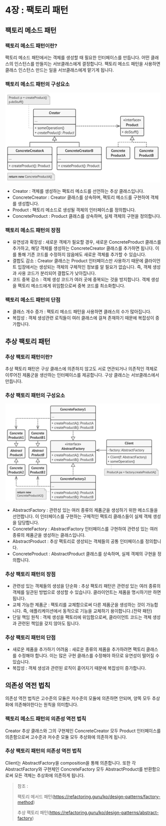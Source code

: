 # 4장 : 팩토리 패턴

## 팩토리 메소드 패턴

### 팩토리 메소드 패턴이란?

팩토리 메소드 패턴에서는 객체를 생성할 때 필요한 인터페이스를 만듭니다. 어떤 클래스의 인스턴스를 만들지는 서브클래스에게 결정합니다. 팩토리 메소드 패턴을 사용하면 클래스 인스턴스 만드는 일을 서브클래스에게 맡기게 됩니다.

### 팩토리 메소드 패턴의 구성요소

<img src="img/factoryMethodPattern.png" width="500">

* Creator : 객체를 생성하는 팩토리 메소드를 선언하는 추상 클래스입니다.
* ConcreteCreator : Creator 클래스를 상속하며, 팩토리 메소드를 구현하여 객체를 생성합니다.
* Product : 팩토리 메소드로 생성될 객체의 인터페이스를 정의합니다.
* ConcreteProduct : Product 클래스를 상속하며, 실제 객체의 구현을 정의합니다.

### 팩토리 메소드 패턴의 장점

* 유연성과 확장성 : 새로운 객체가 필요할 경우, 새로운 ConcreteProduct 클래스를 추가하고, 해당 객체를 생성하는 ConcreteCreator 클래스를 추가하면 됩니다. 이를 통해 기존 코드를 수정하지 않음에도 새로운 객체를 추가할 수 있습니다.
* 결합도 감소 : Creator 클래스는 Product 인터페이스만 사용하기 때문에 클라이언트 입장에서는 생성되는 객체의 구체적인 정보를 알 필요가 없습니다. 즉, 객체 생성과 사용 코드가 분리되어 결합도가 낮아집니다.
* 코드 중복 감소 : 객체 생성 코드가 여러 곳에 중복되는 것을 방지합니다. 객체 생성을 팩토리 메소드에게 위임함으로써 중복 코드를 최소화합니다.

### 팩토리 메소드 패턴의 단점

* 클래스 개수 증가 : 팩토리 메소드 패턴을 사용하면 클래스의 수가 많아집니다.
* 복잡성 : 객체 생성관련 로직들이 여러 클래스에 걸쳐 존재하기 때문에 복잡성이 증가합니다.

## 추상 팩토리 패턴

### 추상 팩토리 패턴이란?

추상 팩토리 패턴은 구상 클래스에 의존하지 않고도 서로 연관되거나 의존적인 객체로 이루어진 제품군을 생산하는 인터페이스를 제공합니다. 구상 클래스는 서브클래스에서 만듭니다.

### 추상 팩토리 패턴의 구성요소

<img src="img/abstractFactoryPattern.png" width="500">

* AbstractFactory : 관련성 있는 여러 종류의 제품군을 생성하기 위한 메소드들을 선언합니다. 이 인터페이스를 구현하는 구체적인 팩토리 클래스들이 실제 객체 생성을 담당합니다.
* ConcreteFactory : AbstractFactory 인터페이스를 구현하여 관련성 있는 여러 종류의 제품군을 생성하는 클래스입니다.
* AbstractProduct : 추상 팩토리로 생성되는 객체들의 공통 인터페이스를 정의합니다.
* ConcreteProduct : AbstractProduct 클래스를 상속하며, 실제 객체의 구현을 정의합니다.

### 추상 팩토리 패턴의 장점

* 관련성 있는 객체들의 생성을 단순화 : 추상 팩토리 패턴은 관련성 있는 여러 종류의 객체를 일관된 방법으로 생성할 수 있습니다. 클라이언트는 제품을 명시하기만 하면 됩니다.
* 교체 가능한 제품군 : 팩토리를 교체함으로써 다른 제품군을 생성하는 것이 가능합니다. 즉, 애플리케이션에서 동적으로 기능을 교체하기 용이합니다.(전략 패턴)
* 단일 책임 원칙 : 객체 생성을 팩토리에 위임함으로써, 클라이언트 코드는 객체 생성과 관련된 책임을 갖지 않아도 됩니다.

### 추상 팩토리 패턴의 단점

* 새로운 제품을 추가하기 어려움 : 새로운 종류의 제품을 추가하려면 팩토리 클래스를 수정해야 합니다. 이는 많은 구현 클래스를 수정해야 하므로 유연성이 떨어질 수 있습니다.
* 복잡성 : 객체 생성과 관련된 로직이 흩어지기 때문에 복잡성이 증가합니다.


## 의존성 역전 법칙

의존성 역전 법칙은 고수준의 모듈은 저수준의 모듈에 의존하면 안되며, 양쪽 모두 추상화에 의존해야한다는 원칙을 의미합니다.

### 팩토리 메소드 패턴의 의존성 역전 법칙

Creator 추상 클래스와 그의 구현체인 ConcreteCreator 모두 Product 인터페이스를 의존함으로써 고수준과 저수준 모듈 모두 추상화에 의존하게 됩니다.

### 추상 팩토리 패턴의 의존성 역전 법칙

Client는 AbstractFactory을 composition을 통해 의존합니다. 또한 각 AbstractFactory와 구현체인 ConcreteFactory 모두 AbstractProduct를 반환함으로써 모든 객체는 추상화에 의존하게 됩니다. 


> 참조 :
> 
> 팩토리 메서드 패턴(https://refactoring.guru/ko/design-patterns/factory-method)
> 
> 추상 팩토리 패턴(https://refactoring.guru/ko/design-patterns/abstract-factory)
